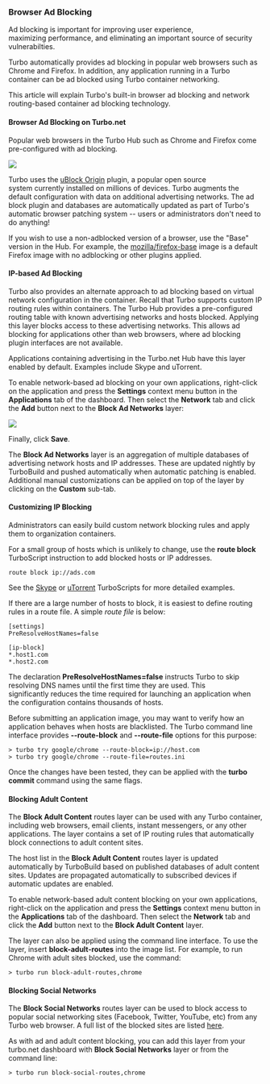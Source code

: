 ### Browser Ad Blocking

Ad blocking is important for improving user experience, maximizing performance, and eliminating an important source of security vulnerabilties.

Turbo automatically provides ad blocking in popular web browsers such as Chrome and Firefox. In addition, any application running in a Turbo container can be ad blocked using Turbo container networking.

This article will explain Turbo's built-in browser ad blocking and network routing-based container ad blocking technology.

#### Browser Ad Blocking on Turbo.net

Popular web browsers in the Turbo Hub such as Chrome and Firefox come pre-configured with ad blocking.

![](/docs/studio/scenarios/adblock1.png)

Turbo uses the [uBlock Origin](https://github.com/gorhill/uBlock) plugin, a popular open source system currently installed on millions of devices. Turbo augments the default configuration with data on additional advertising networks. The ad block plugin and databases are automatically updated as part of Turbo's automatic browser patching system -- users or administrators don't need to do anything!

If you wish to use a non-adblocked version of a browser, use the "Base" version in the Hub. For example, the [mozilla/firefox-base](https://turbo.net/hub/mozilla/firefox-base) image is a default Firefox image with no adblocking or other plugins applied.

#### IP-based Ad Blocking

Turbo also provides an alternate approach to ad blocking based on virtual network configuration in the container. Recall that Turbo supports custom IP routing rules within containers. The Turbo Hub provides a pre-configured routing table with known advertising networks and hosts blocked. Applying this layer blocks access to these advertising networks. This allows ad blocking for applications other than web browsers, where ad blocking plugin interfaces are not available.

Applications containing advertising in the Turbo.net Hub have this layer enabled by default. Examples include Skype and uTorrent.

To enable network-based ad blocking on your own applications, right-click on the application and press the **Settings** context menu button in the **Applications** tab of the dashboard. Then select the **Network** tab and click the **Add** button next to the **Block Ad Networks** layer:

![](/docs/studio/scenarios/adblock2.png)

Finally, click **Save**.

The **Block Ad Networks** layer is an aggregation of multiple databases of advertising network hosts and IP addresses. These are updated nightly by TurboBuild and pushed automatically when automatic patching is enabled. Additional manual customizations can be applied on top of the layer by clicking on the **Custom** sub-tab.

#### Customizing IP Blocking

Administrators can easily build custom network blocking rules and apply them to organization containers.

For a small group of hosts which is unlikely to change, use the **route block** TurboScript instruction to add blocked hosts or IP addresses.

```
route block ip://ads.com
```

See the [Skype](https://github.com/turboapps/turbome/blob/master/skype/turbo.me) or [uTorrent](https://github.com/turboapps/turbome/blob/master/skype/turbo.me) TurboScripts for more detailed examples.

If there are a large number of hosts to block, it is easiest to define routing rules in a route file. A simple _route file_ is below:

```
[settings]
PreResolveHostNames=false

[ip-block]
*.host1.com
*.host2.com
```

The declaration **PreResolveHostNames=false** instructs Turbo to skip resolving DNS names until the first time they are used. This significantly reduces the time required for launching an application when the configuration contains thousands of hosts.

Before submitting an application image, you may want to verify how an application behaves when hosts are blacklisted. The Turbo command line interface provides **--route-block** and **--route-file** options for this purpose:

```
> turbo try google/chrome --route-block=ip://host.com
> turbo try google/chrome --route-file=routes.ini
```

Once the changes have been tested, they can be applied with the **turbo commit** command using the same flags.

#### Blocking Adult Content

The **Block Adult Content** routes layer can be used with any Turbo container, including web browsers, email clients, instant messengers, or any other applications. The layer contains a set of IP routing rules that automatically block connections to adult content sites.

The host list in the **Block Adult Content** routes layer is updated automatically by TurboBuild based on published databases of adult content sites. Updates are propagated automatically to subscribed devices if automatic updates are enabled.

To enable network-based adult content blocking on your own applications, right-click on the application and press the **Settings** context menu button in the **Applications** tab of the dashboard. Then select the **Network** tab and click the **Add** button next to the **Block Adult Content** layer.

The layer can also be applied using the command line interface. To use the layer, insert **block-adult-routes** into the image list. For example, to run Chrome with adult sites blocked, use the command:

```
> turbo run block-adult-routes,chrome
```

#### Blocking Social Networks

The **Block Social Networks** routes layer can be used to block access to popular social networking sites (Facebook, Twitter, YouTube, etc) from any Turbo web browser. A full list of the blocked sites are listed [here](https://raw.githubusercontent.com/turboapps/turbome/master/turbobrowsers/block-ad-routes/social-networks/routes.txt).

As with ad and adult content blocking, you can add this layer from your turbo.net dashboard with **Block Social Networks** layer or from the command line:

```
> turbo run block-social-routes,chrome
```

